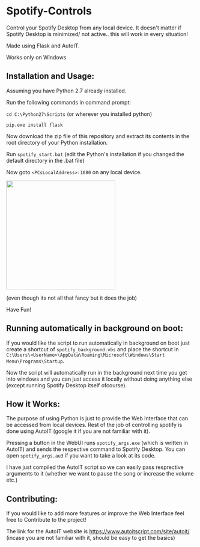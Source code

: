 # Spotify-Controls

Control your Spotify Desktop from any local device. It doesn't matter if Spotify Desktop is minimized/ not active.. this will work in every situation!

Made using Flask and AutoIT.

Works only on Windows

## Installation and Usage:

Assuming you have Python 2.7 already installed.

Run the following commands in command prompt:

`cd C:\Python27\Scripts` (or wherever you installed python)

`pip.exe install flask`

Now download the zip file of this repository and extract its contents in the root directory of your Python installation.

Run `spotify_start.bat` (edit the Python's installation if you changed the default directory in the .bat file)

Now goto `<PCsLocalAddress>:1080` on any local device.

<img src="http://i.imgur.com/QOTloOO.png" width="290">

(even though its not all that fancy but it does the job)

Have Fun!

## Running automatically in background on boot:

If you would like the script to run automatically in background on boot just create a shortcut of `spotify_background.vbs` and place the shortcut in `C:\Users\<UserName>\AppData\Roaming\Microsoft\Windows\Start Menu\Programs\Startup`.

Now the script will automatically run in the background next time you get into windows and you can just access it locally without doing anything else (except running Spotify Desktop itself ofcourse).

## How it Works:

The purpose of using Python is just to provide the Web Interface that can be accessed from local devices.
Rest of the job of controlling spotify is done using AutoIT (google it if you are not familiar with it).

Pressing a button in the WebUI runs `spotify_args.exe` (which is written in AutoIT) and sends the respective command to Spotify Desktop.
You can open `spotify_args.au3` if you want to take a look at its code.

I have just compiled the AutoIT script so we can easily pass resprective arguments to it (whether we want to pause the song or increase the volume etc.)

## Contributing:

If you would like to add more features or improve the Web Interface feel free to Contribute to the project!

The link for the AutoIT website is https://www.autoitscript.com/site/autoit/ (incase you are not familiar with it, should be easy to get the basics)
